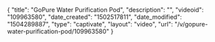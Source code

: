 {
    "title": "GoPure Water Purification Pod",
    "description": "",
    "videoid": "109963580",
    "date_created": "1502517811",
    "date_modified": "1504289887",
    "type": "captivate",
    "layout": "video",
    "url": "\/v\/gopure-water-purification-pod\/109963580"
}
